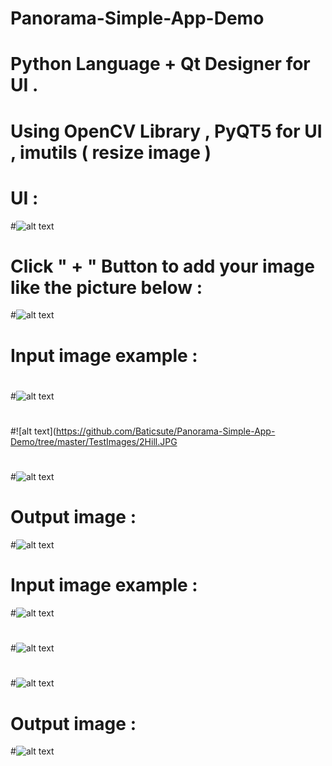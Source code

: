# Panorama-Simple-App-Demo
# Python Language + Qt Designer for UI .
# Using OpenCV Library , PyQT5 for UI , imutils ( resize image ) 
# UI :
#![alt text](https://github.com/Baticsute/Panorama-Simple-App-Demo/tree/master/Results/panoramaUI.png)
# Click " + " Button to add your image like the picture below :
#![alt text](https://github.com/Baticsute/Panorama-Simple-App-Demo/tree/master/Results/PanoramaUser.png)
#
# Input image example :
#
#![alt text](https://github.com/Baticsute/Panorama-Simple-App-Demo/tree/master/TestImages/1Hill.JPG)
#
#![alt text](https://github.com/Baticsute/Panorama-Simple-App-Demo/tree/master/TestImages/2Hill.JPG
#
#![alt text](https://github.com/Baticsute/Panorama-Simple-App-Demo/tree/master/TestImages/3Hill.JPG)
#
# Output image :
#![alt text](https://github.com/Baticsute/Panorama-Simple-App-Demo/tree/master/Results/HillPano1.png)
#
# Input image example :
#![alt text](https://github.com/Baticsute/Panorama-Simple-App-Demo/tree/master/TestImages/test1.jpg)
#
#![alt text](https://github.com/Baticsute/Panorama-Simple-App-Demo/tree/master/TestImages/test2.jpg)
#
#![alt text](https://github.com/Baticsute/Panorama-Simple-App-Demo/tree/master/TestImages/test3.jpg)
#
# Output image :
#![alt text](https://github.com/Baticsute/Panorama-Simple-App-Demo/tree/master/Results/switzerlandPano2.png)

